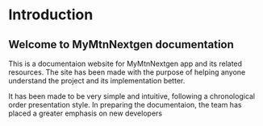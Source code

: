 # Introduction

## Welcome to MyMtnNextgen documentation

This is a documentaion website for MyMtnNextgen app and its related resources. The site has been made with the purpose of helping anyone understand the project and its implementation better.

It has been made to be very simple and intuitive, following a chronological order presentation style. In preparing the documentaion, the team has placed a greater emphasis on new developers
